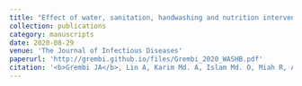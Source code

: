 ```yaml
---
title: "Effect of water, sanitation, handwashing and nutrition interventions on enteropathogens in children 14 months old: a cluster-randomized controlled trial in rural Bangladesh"
collection: publications
category: manuscripts
date: 2020-08-29
venue: 'The Journal of Infectious Diseases'
paperurl: 'http://grembi.github.io/files/Grembi_2020_WASHB.pdf'
citation: '<b>Grembi JA</b>, Lin A, Karim Md. A, Islam Md. O, Miah R, Arnold BF, Rogawski McQuade ET, Ali S, Rahman Md. Z, Hussain Z, Shoab AK, Famida SL, Hossen Md. S, Mutsuddi P, Rahman M, Unicomb L, Haque R, Taniuchi M, Liu J, Platts-Mills J, Holmes SP, Stewart CP, Benjamin-Chung J, Colford JM, Houpt E, and Luby SP. (2020). &quot;Effect of water, sanitation, handwashing and nutrition interventions on enteropathogens in children 14 months old: a cluster-randomized controlled trial in rural Bangladesh.&quot; <i>JID</i>. jiaa549.'
---
```

